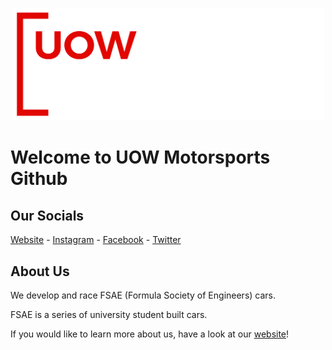 <p align="center">
    <a href="https://uowmotorsport.com/" target="_blank">
        <picture>
            <source media="(prefers-color-scheme: dark)" srcset="./images/UOW_Motorsport_Logo_RGB_White.png">
            <source media="(prefers-color-scheme: light)" srcset="./images/UOW_Motorsport_Logo_RGB_Navy.png">
            <img alt="UOW Motorsport Logo" src="./images/UOW_Motorsport_Logo_RGB_White.png" style="width: 500px">
        </picture>
    </a>
</p>

# Welcome to UOW Motorsports Github

## Our Socials
[Website](https://uowmotorsport.com/) - 
[Instagram](https://www.instagram.com/uowmotorsport/) - 
[Facebook](https://www.facebook.com/uowmotorsport/) - 
[Twitter](https://twitter.com/UOWMotorsport)

## About Us
We develop and race FSAE (Formula Society of Engineers) cars. 

FSAE is a series of university student built cars. 

If you would like to learn more about us, have a look at our [website](https://uowmotorsport.com/)!